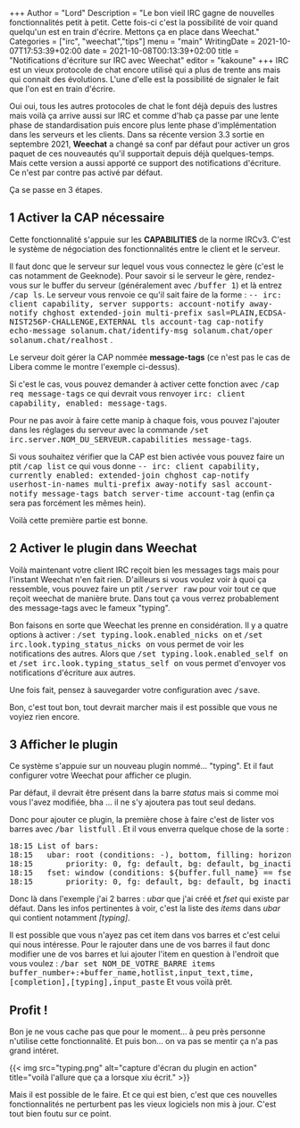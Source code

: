 +++
Author = "Lord"
Description = "Le bon vieil IRC gagne de nouvelles fonctionnalités petit à petit. Cette fois-ci c'est la possibilité de voir quand quelqu'un est en train d'écrire. Mettons ça en place dans Weechat."
Categories = ["irc", "weechat","tips"]
menu = "main"
WritingDate = 2021-10-07T17:53:39+02:00
date = 2021-10-08T00:13:39+02:00
title = "Notifications d'écriture sur IRC avec Weechat"
editor = "kakoune"
+++
IRC est un vieux protocole de chat encore utilisé qui a plus de trente ans mais qui connait des évolutions.
L'une d'elle est la possibilité de signaler le fait que l'on est en train d'écrire.

Oui oui, tous les autres protocoles de chat le font déjà depuis des lustres mais voilà ça arrive aussi sur IRC et comme d'hab ça passe par une lente phase de standardisation puis encore plus lente phase d'implémentation dans les serveurs et les clients.
Dans sa récente version 3.3 sortie en septembre 2021, **Weechat** a changé sa conf par défaut pour activer un gros paquet de ces nouveautés qu'il supportait depuis déjà quelques-temps.
Mais cette version a aussi apporté ce support des notifications d'écriture.
Ce n'est par contre pas activé par défaut.

Ça se passe en 3 étapes.

## 1 Activer la CAP nécessaire
Cette fonctionnalité s'appuie sur les **CAPABILITIES** de la norme IRCv3.
C'est le système de négociation des fonctionnalités entre le client et le serveur.

Il faut donc que le serveur sur lequel vous vous connectez le gère (c'est le cas notamment de Geeknode).
Pour savoir si le serveur le gère, rendez-vous sur le buffer du serveur (généralement avec <kbd>/buffer 1</kbd>) et là entrez <kbd>/cap ls</kbd>.
Le serveur vous renvoie ce qu'il sait faire de la forme : <samp>-- irc: client capability, server supports: account-notify away-notify chghost extended-join multi-prefix sasl=PLAIN,ECDSA-NIST256P-CHALLENGE,EXTERNAL tls account-tag cap-notify echo-message solanum.chat/identify-msg solanum.chat/oper solanum.chat/realhost</samp> .

Le serveur doit gérer la CAP nommée **message-tags** (ce n'est pas le cas de Libera comme le montre l'exemple ci-dessus).

Si c'est le cas, vous pouvez demander à activer cette fonction avec <kbd>/cap req message-tags</kbd> ce qui devrait vous renvoyer <samp>irc: client capability, enabled: message-tags</samp>.

Pour ne pas avoir à faire cette manip à chaque fois, vous pouvez l'ajouter dans les réglages du serveur avec la commande <kbd>/set irc.server.NOM_DU_SERVEUR.capabilities message-tags</kbd>.

Si vous souhaitez vérifier que la CAP est bien activée vous pouvez faire un ptit <kbd>/cap list</kbd> ce qui vous donne <samp>-- irc: client capability, currently enabled: extended-join chghost cap-notify userhost-in-names multi-prefix away-notify sasl account-notify message-tags batch server-time account-tag</samp> (enfin ça sera pas forcément les mêmes hein).

Voilà cette première partie est bonne.

## 2 Activer le plugin dans Weechat
Voilà maintenant votre client IRC reçoit bien les messages tags mais pour l'instant Weechat n'en fait rien.
D'ailleurs si vous voulez voir à quoi ça ressemble, vous pouvez faire un ptit <kbd>/server raw</kbd> pour voir tout ce que reçoit weechat de manière brute.
Dans tout ça vous verrez probablement des message-tags avec le fameux "typing".

Bon faisons en sorte que Weechat les prenne en considération.
Il y a quatre options à activer :
<kbd>/set typing.look.enabled_nicks on</kbd> et <kbd>/set irc.look.typing_status_nicks on</kbd> vous permet de voir les notifications des autres.
Alors que <kbd>/set typing.look.enabled_self on</kbd> et <kbd>/set irc.look.typing_status_self on</kbd> vous permet d'envoyer vos notifications d'écriture aux autres.

Une fois fait, pensez à sauvegarder votre configuration avec <kbd>/save</kbd>.

Bon, c'est tout bon, tout devrait marcher mais il est possible que vous ne voyiez rien encore.

## 3 Afficher le plugin
Ce système s'appuie sur un nouveau plugin nommé… "typing".
Et il faut configurer votre Weechat pour afficher ce plugin.

Par défaut, il devrait être présent dans la barre *status* mais si comme moi vous l'avez modifiée, bha … il ne s'y ajoutera pas tout seul dedans.

Donc pour ajouter ce plugin, la première chose à faire c'est de lister vos barres avec <kbd>/bar listfull</kbd> .
Et il vous enverra quelque chose de la sorte :
<pre>
18:15 List of bars:
18:15	ubar: root (conditions: -), bottom, filling: horizontal(top/bottom)/vertical(left/right), height: 1
18:15		priority: 0, fg: default, bg: default, bg_inactive: default, items: buffer_number+:+buffer_name,hotlist,input_text,time,[completion],[typing],input_paste
18:15	fset: window (conditions: ${buffer.full_name} == fset.fset), top, filling: horizontal(top/bottom)/vertical(left/right), height: 3
18:15		priority: 0, fg: default, bg: default, bg_inactive: default, items: fset, with separator
</pre>

Donc là dans l'exemple j'ai 2 barres : *ubar* que j'ai créé et *fset* qui existe par défaut.
Dans les infos pertinentes à voir, c'est la liste des *items* dans *ubar* qui contient notamment *[typing]*.

Il est possible que vous n'ayez pas cet item dans vos barres et c'est celui qui nous intéresse.
Pour le rajouter dans une de vos barres il faut donc modifier une de vos barres et lui ajouter l'item en question à l'endroit que vous voulez :
<kbd>/bar set NOM_DE_VOTRE_BARRE items buffer_number+:+buffer_name,hotlist,input_text,time,[completion],[typing],input_paste</kbd>
Et vous voilà prêt.

## Profit !
Bon je ne vous cache pas que pour le moment… à peu près personne n'utilise cette fonctionnalité.
Et puis bon… on va pas se mentir ça n'a pas grand intéret.

{{< img src="typing.png" alt="capture d'écran du plugin en action" title="voilà l'allure que ça a lorsque xiu écrit." >}}

Mais il est possible de le faire.
Et ce qui est bien, c'est que ces nouvelles fonctionnalités ne perturbent pas les vieux logiciels non mis à jour.
C'est tout bien foutu sur ce point.
